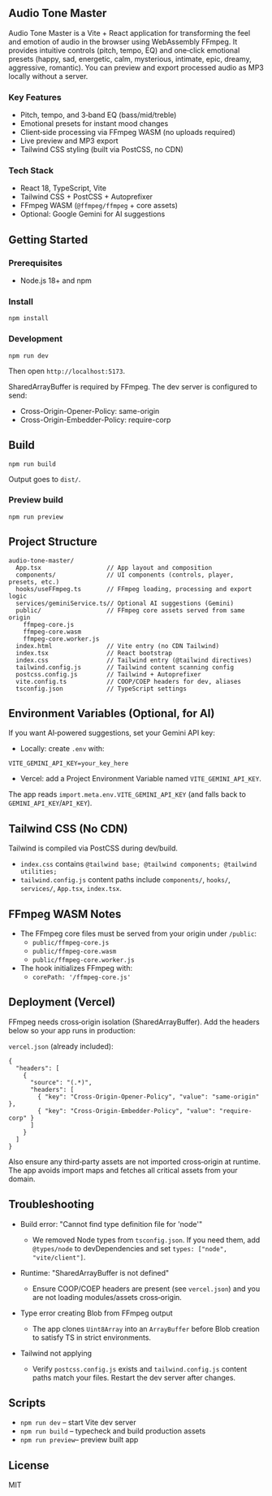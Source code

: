 ## Audio Tone Master

Audio Tone Master is a Vite + React application for transforming the feel and emotion of audio in the browser using WebAssembly FFmpeg. It provides intuitive controls (pitch, tempo, EQ) and one‑click emotional presets (happy, sad, energetic, calm, mysterious, intimate, epic, dreamy, aggressive, romantic). You can preview and export processed audio as MP3 locally without a server.

### Key Features
- Pitch, tempo, and 3‑band EQ (bass/mid/treble)
- Emotional presets for instant mood changes
- Client‑side processing via FFmpeg WASM (no uploads required)
- Live preview and MP3 export
- Tailwind CSS styling (built via PostCSS, no CDN)

### Tech Stack
- React 18, TypeScript, Vite
- Tailwind CSS + PostCSS + Autoprefixer
- FFmpeg WASM (`@ffmpeg/ffmpeg` + core assets)
- Optional: Google Gemini for AI suggestions


## Getting Started

### Prerequisites
- Node.js 18+ and npm

### Install
```
npm install
```

### Development
```
npm run dev
```
Then open `http://localhost:5173`.

SharedArrayBuffer is required by FFmpeg. The dev server is configured to send:
- Cross-Origin-Opener-Policy: same-origin
- Cross-Origin-Embedder-Policy: require-corp


## Build
```
npm run build
```
Output goes to `dist/`.

### Preview build
```
npm run preview
```


## Project Structure
```
audio-tone-master/
  App.tsx                  // App layout and composition
  components/              // UI components (controls, player, presets, etc.)
  hooks/useFFmpeg.ts       // FFmpeg loading, processing and export logic
  services/geminiService.ts// Optional AI suggestions (Gemini)
  public/                  // FFmpeg core assets served from same origin
    ffmpeg-core.js
    ffmpeg-core.wasm
    ffmpeg-core.worker.js
  index.html               // Vite entry (no CDN Tailwind)
  index.tsx                // React bootstrap
  index.css                // Tailwind entry (@tailwind directives)
  tailwind.config.js       // Tailwind content scanning config
  postcss.config.js        // Tailwind + Autoprefixer
  vite.config.ts           // COOP/COEP headers for dev, aliases
  tsconfig.json            // TypeScript settings
```


## Environment Variables (Optional, for AI)
If you want AI‑powered suggestions, set your Gemini API key:

- Locally: create `.env` with:
```
VITE_GEMINI_API_KEY=your_key_here
```
- Vercel: add a Project Environment Variable named `VITE_GEMINI_API_KEY`.

The app reads `import.meta.env.VITE_GEMINI_API_KEY` (and falls back to `GEMINI_API_KEY`/`API_KEY`).


## Tailwind CSS (No CDN)
Tailwind is compiled via PostCSS during dev/build.
- `index.css` contains `@tailwind base; @tailwind components; @tailwind utilities;`
- `tailwind.config.js` content paths include `components/`, `hooks/`, `services/`, `App.tsx`, `index.tsx`.


## FFmpeg WASM Notes
- The FFmpeg core files must be served from your origin under `/public`:
  - `public/ffmpeg-core.js`
  - `public/ffmpeg-core.wasm`
  - `public/ffmpeg-core.worker.js`
- The hook initializes FFmpeg with:
  - `corePath: '/ffmpeg-core.js'`


## Deployment (Vercel)
FFmpeg needs cross‑origin isolation (SharedArrayBuffer). Add the headers below so your app runs in production:

`vercel.json` (already included):
```
{
  "headers": [
    {
      "source": "(.*)",
      "headers": [
        { "key": "Cross-Origin-Opener-Policy", "value": "same-origin" },
        { "key": "Cross-Origin-Embedder-Policy", "value": "require-corp" }
      ]
    }
  ]
}
```

Also ensure any third‑party assets are not imported cross‑origin at runtime. The app avoids import maps and fetches all critical assets from your domain.


## Troubleshooting
- Build error: "Cannot find type definition file for 'node'"
  - We removed Node types from `tsconfig.json`. If you need them, add `@types/node` to devDependencies and set `types: ["node", "vite/client"]`.

- Runtime: "SharedArrayBuffer is not defined"
  - Ensure COOP/COEP headers are present (see `vercel.json`) and you are not loading modules/assets cross‑origin.

- Type error creating Blob from FFmpeg output
  - The app clones `Uint8Array` into an `ArrayBuffer` before Blob creation to satisfy TS in strict environments.

- Tailwind not applying
  - Verify `postcss.config.js` exists and `tailwind.config.js` content paths match your files. Restart the dev server after changes.


## Scripts
- `npm run dev`    – start Vite dev server
- `npm run build`  – typecheck and build production assets
- `npm run preview`– preview built app


## License
MIT
